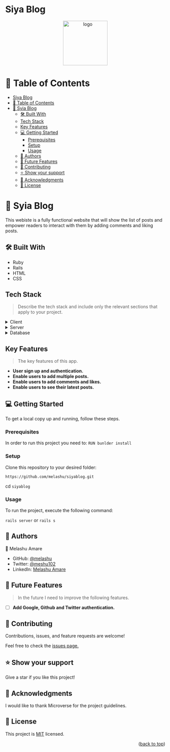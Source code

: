 # Siya Blog
<a name="readme-top"></a>
<div align="center">
  <img src="https://github.com/microverseinc/readme-template/raw/master/murple_logo.png" alt="logo" width="140"  height="auto" />
</div>

# 📗 Table of Contents

- [Siya Blog](#siya-blog)
- [📗 Table of Contents](#-table-of-contents)
- [📖 Syia Blog ](#-syia-blog-)
  - [🛠 Built With ](#-built-with-)
  - [Tech Stack ](#tech-stack-)
  - [Key Features ](#key-features-)
  - [💻 Getting Started ](#-getting-started-)
    - [Prerequisites](#prerequisites)
    - [Setup](#setup)
    - [Usage](#usage)
  - [👥 Authors ](#-authors-)
  - [🔭 Future Features ](#-future-features-)
  - [🤝 Contributing ](#-contributing-)
  - [⭐️ Show your support ](#️-show-your-support-)
  - [🙏 Acknowledgments ](#-acknowledgments-)
  - [📝 License ](#-license-)

# 📖 Syia Blog <a name="about-project"></a>

This webiste is a fully functional website that will show the list of posts and empower readers to interact with them by adding comments and liking posts.

## 🛠 Built With <a name="built-with"></a>

- Ruby
- Rails 
- HTML
- CSS
## Tech Stack <a name="tech-stack"></a>

> Describe the tech stack and include only the relevant sections that apply to your project.

<details>
  <summary>Client</summary>
  <ul>
    <li>HTML, and CSS</li>
  </ul>
</details>

<details>
  <summary>Server</summary>
  <ul>
    <li><a href="https://rubyinstaller.org/">Rails</a></li>
  </ul>
</details>

<details>
<summary>Database</summary>
  <ul>
    <li><a href="https://www.postgresql.org/">PostgreSQL</a></li>
  </ul>
</details>

## Key Features <a name="key-features"></a>

> The key features of this app.

- **User sign up and authentication.**
- **Enable users to add multiple posts.**
- **Enable users to add comments and likes.**
- **Enable users to see their latest posts.**


## 💻 Getting Started <a name="getting-started"></a>

To get a local copy up and running, follow these steps.

### Prerequisites

In order to run this project you need to:
`RUN bunlder install`

### Setup

Clone this repository to your desired folder:

`https://github.com/melashu/siyablog.git`

cd `siyablog`

### Usage

To run the project, execute the following command:

`rails server` or `rails s`

## 👥 Authors <a name="authors"></a>

👤 Melashu Amare

- GitHub: [@melashu](https://github.com/melashu)
- Twitter: [@meshu102](https://twitter.com/meshu102)
- LinkedIn: [Melashu Amare](https://www.linkedin.com/in/melashu-amare/)

<!-- FUTURE FEATURES -->

## 🔭 Future Features <a name="future-features"></a>

> In the future I need to improve the following features.

- [ ] **Add Google, Github and Twitter authentication.**

## 🤝 Contributing <a name="contributing"></a>

Contributions, issues, and feature requests are welcome!

Feel free to check the [issues page.](https://github.com/melashu/siyablog/issues)

## ⭐️ Show your support <a name="support"></a>

Give a star if you like this project!

## 🙏 Acknowledgments <a name="acknowledgements"></a>

I would like to thank Microverse for the project guidelines.

## 📝 License <a name="license"></a>

This project is [MIT](https://github.com/shyusu4/OOP-School-Library/blob/dev/MIT.md) licensed.

<p align="right">(<a href="#readme-top">back to top</a>)</p>
